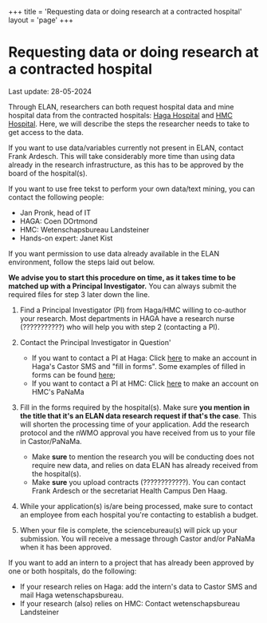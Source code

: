 +++
title = 'Requesting data or doing research at a contracted hospital'
layout = 'page'
+++

# Requesting data or doing research at a contracted hospital

Last update: 28-05-2024

Through ELAN, researchers can both request hospital data and mine hospital data from the contracted hospitals: [Haga Hospital](https://www.hagaziekenhuis.nl/) and [HMC Hospital](https://www.haaglandenmc.nl/english/). Here, we will describe the steps the researcher needs to take to get access to the data.

If you want to use data/variables currently not present in ELAN, contact Frank Ardesch. This will take considerably more time than using data already in the research infrastructure, as this has to be approved by the board of the hospital(s).

If you want to use free tekst to perform your own data/text mining, you can contact the following people:
- Jan Pronk, head of IT
- HAGA: Coen DOrtmond
- HMC: Wetenschapsbureau Landsteiner
- Hands-on expert: Janet Kist

If you want permission to use data already available in the ELAN environment, follow the steps laid out below.

**We advise you to start this procedure on time, as it takes time to be matched up with a Principal Investigator.** You can always submit the required files for step 3 later down the line.

1. Find a Principal Investigator (PI) from Haga/HMC willing to co-author your research. Most departments in HAGA have a research nurse (???????????) who will help you with step 2 (contacting a PI).
1. Contact the Principal Investigator in Question'

    - If you want to contact a PI at Haga: Click [here](https://haga.castorsms.com/user/login) to make an account in Haga's Castor SMS and "fill in forms". Some examples of filled in forms can be found [here](https://hagawetenschapsbureau.nl/index_const.php); 
    - If you want to contact a PI at HMC: Click [here](https://www.haaglandenmc.nl/over-ons/opleiding-en-ontwikkeling/leerhuis-landsteiner/) to make an account on HMC's PaNaMa

1. Fill in the forms required by the hospital(s). Make sure **you mention in the title that it's an ELAN data research request if that's the case**. This will shorten the processing time of your application. Add the research protocol and the nWMO approval you have received from us to your file in Castor/PaNaMa.
    
    - Make **sure** to mention the research you will be conducting does not require new data, and relies on data ELAN has already received from the hospital(s).
    - Make **sure** you upload contracts (????????????). You can contact Frank Ardesch or the secretariat Health Campus Den Haag.
    
1. While your application(s) is/are being processed, make sure to contact an employee from each hospital you're contacting to establish a budget.
1. When your file is complete, the sciencebureau(s) will pick up your submission. You will receive a message through Castor and/or PaNaMa when it has been approved.

If you want to add an intern to a project that has already been approved by one or both hospitals, do the following:
- If your research relies on Haga: add the intern's data to Castor SMS and mail Haga wetenschapsbureau.
- If your research (also) relies on HMC: Contact wetenschapsbureau Landsteiner 